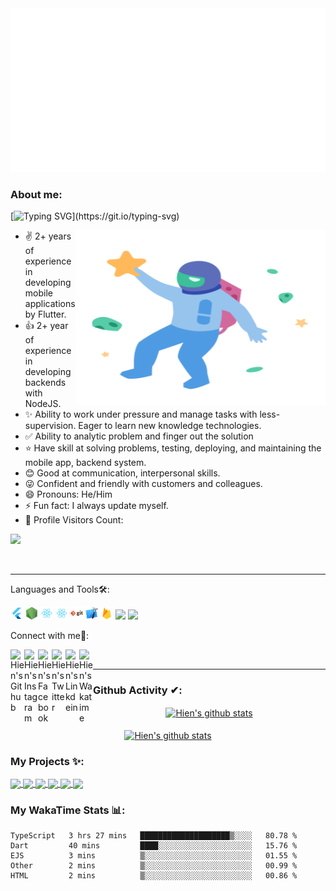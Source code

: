 <div align="center" >
  <img src="https://raw.githubusercontent.com/hienlh/hienlh/main/hien.svg">
</div>

### About me:

[![Typing SVG](https://readme-typing-svg.herokuapp.com?width=600&lines=I'm+a+full-stack+mobile+developer.;I'm+familiar+with+NodeJS%2C+Flutter+and+ReactJs.)](https://git.io/typing-svg)

<img align="right" alt="GIF" src="https://raw.githubusercontent.com/hienlh/hienlh/main/gif.svg" width="400" height="280" />

- ✌️ 2+ years of experience in developing mobile applications by Flutter.<br/>
- 👍 2+ year of experience in developing backends with NodeJS.
- ✨ Ability to work under pressure and manage tasks with less-supervision. Eager to learn new
  knowledge technologies.
- ✅ Ability to analytic problem and finger out the solution
- ⭐ Have skill at solving problems, testing, deploying, and maintaining the mobile app, backend
  system.
- 😊 Good at communication, interpersonal skills.
- 😜 Confident and friendly with customers and colleagues.
- 😄 Pronouns: He/Him
- ⚡ Fun fact: I always update myself.
- 🎢 Profile Visitors Count:

![](https://visitor-badge.glitch.me/badge?page_id=hienlh)

<br/>

---


Languages and Tools🛠:

<code><img height="20" src="https://raw.githubusercontent.com/github/explore/80688e429a7d4ef2fca1e82350fe8e3517d3494d/topics/flutter/flutter.png"></code>
<code><img height="20" src="https://raw.githubusercontent.com/github/explore/80688e429a7d4ef2fca1e82350fe8e3517d3494d/topics/nodejs/nodejs.png"></code>
<code><img height="20" src="https://raw.githubusercontent.com/github/explore/80688e429a7d4ef2fca1e82350fe8e3517d3494d/topics/react/react.png"></code>
<code><img height="20" src="https://raw.githubusercontent.com/github/explore/80688e429a7d4ef2fca1e82350fe8e3517d3494d/topics/react-native/react-native.png"></code>
<code><img height="20" src="https://raw.githubusercontent.com/github/explore/80688e429a7d4ef2fca1e82350fe8e3517d3494d/topics/git/git.png"></code>
<code><img height="20" src="https://raw.githubusercontent.com/github/explore/80688e429a7d4ef2fca1e82350fe8e3517d3494d/topics/xcode/xcode.png"></code> 
<code><img height="20" src="https://raw.githubusercontent.com/github/explore/80688e429a7d4ef2fca1e82350fe8e3517d3494d/topics/firebase/firebase.png"></code>
<code><img height="20" src="https://upload.wikimedia.org/wikipedia/commons/thumb/a/ae/Github-desktop-logo-symbol.svg/1024px-Github-desktop-logo-symbol.svg.png"></code>
<code><img height="20" src="https://upload.wikimedia.org/wikipedia/commons/thumb/9/9a/Visual_Studio_Code_1.35_icon.svg/1024px-Visual_Studio_Code_1.35_icon.svg.png"></code>


Connect with me🤝: 

<!--<a href="https://t.me/xxxxx">
  <img align="left" alt="Hien's Telegram" width="22px" src="https://web.telegram.org/img/logo_share.png" />
</a>-->

<a href="https://github.com/hienlh">
  <img align="left" alt="Hien's Github" width="22px" src="https://upload.wikimedia.org/wikipedia/commons/thumb/a/ae/Github-desktop-logo-symbol.svg/1024px-Github-desktop-logo-symbol.svg.png" />
</a>

<a href="https://instagram.com/hienlh98/">
  <img align="left" alt="Hien's Instagram" width="22px" src="https://upload.wikimedia.org/wikipedia/commons/thumb/a/a5/Instagram_icon.png/600px-Instagram_icon.png" />
</a>

<a href="https://fb.com/hierenlee">
  <img align="left" alt="Hien's Facebook" width="22px" src="https://facebookbrand.com/wp-content/uploads/2019/04/f_logo_RGB-Hex-Blue_512.png?w=512&h=512" />
</a>

<a href="https://twitter.com/HierenLee">
  <img align="left" alt="Hien's Twitter" width="22px" src="https://cdn2.iconfinder.com/data/icons/metro-uinvert-dock/256/Twitter_NEW.png" />
</a>

<a href="https://www.linkedin.com/in/hienlh/">
  <img align="left" alt="Hien's Linkdein" width="22px" src="https://cdn3.iconfinder.com/data/icons/inficons/512/linkedin.png" />
</a>

<a href="https://wakatime.com/@hienlh">
  <img align="left" alt="Hien's Wakatime" width="22px" src="https://wakatime.com/favicon.ico" />
</a>

<br/>

---

### Github Activity ✔:

<div align="center" >
  <a href="https://github.com/hienlh">
   <img align="center" src="https://github-readme-stats.vercel.app/api?username=hienlh&show_icons=true&line_height=27" alt="Hien's github stats"/>
    <br/>
    <br/>
   <img align="center" src="http://github-readme-streak-stats.herokuapp.com?user=hienlh" alt="Hien's github stats"/>
  </a>
</div>

### My Projects ✨:

<a href="https://github.com/cupizz/cupizz_app">
  <img align="center" src="https://github-readme-stats.vercel.app/api/pin/?username=cupizz&repo=cupizz_app" />
</a>

<a href="https://github.com/Ginkgo-App/ginkgo_mobile">
  <img align="center" src="https://github-readme-stats.vercel.app/api/pin/?username=Ginkgo-App&repo=ginkgo_mobile" />
</a>

<a href="https://github.com/hienlh/flutter_point_tab_bar">
 <img align="center" src="https://github-readme-stats.vercel.app/api/pin/?username=hienlh&repo=flutter_point_tab_bar" />
</a>

<a href="https://github.com/hienlh/none-contributed-alert">
 <img align="center" src="https://github-readme-stats.vercel.app/api/pin/?username=hienlh&repo=none-contributed-alert" />
</a>

<a href="https://github.com/restaurant-management/resman-web-admin-api">
 <img align="center" src="https://github-readme-stats.vercel.app/api/pin/?username=restaurant-management&repo=resman-web-admin-api" />
</a>

<a href="https://github.com/restaurant-management/resman-mobile-customer">
 <img align="center" src="https://github-readme-stats.vercel.app/api/pin/?username=restaurant-management&repo=resman-mobile-customer" />
</a>

### My WakaTime Stats 📊:

<!--START_SECTION:waka-->
```text
TypeScript   3 hrs 27 mins   ████████████████████▒░░░░   80.78 % 
Dart         40 mins         ████░░░░░░░░░░░░░░░░░░░░░   15.76 % 
EJS          3 mins          ▒░░░░░░░░░░░░░░░░░░░░░░░░   01.55 % 
Other        2 mins          ▒░░░░░░░░░░░░░░░░░░░░░░░░   00.99 % 
HTML         2 mins          ▒░░░░░░░░░░░░░░░░░░░░░░░░   00.86 % 
```
<!--END_SECTION:waka-->

